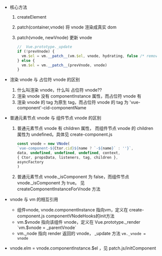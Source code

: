 - 核心方法
    1. createElement
    2. patch(container,vnode) 将 vnode 渲染成真实 dom
    3. patch(vnode, newVnode) 更新 vnode
        
        ````js
        //  Vue.prototype._update
        if (!prevVnode) {
          vm.$el = vm.__patch__(vm.$el, vnode, hydrating, false /* removeOnly */)
        } else {
          vm.$el = vm.__patch__(prevVnode, vnode)
        }
        ````

- 渲染 vnode 与 占位符 vnode 的区别
    1. 什么叫渲染 vnode，什么叫 占位符 vnode?? 
    1. 渲染 vnode 没有 componentInstance 属性，而占位符 vnode 有
    1. 渲染 vnode 的 tag 为原生 tag，而占位符 vnode 的 tag 为 'vue-component'-cid-componentName

- 普通元素节点 vnode 与 组件节点 vnode 的区别
    1. 普通元素节点 vnode 有 children 属性， 而组件节点 vnode 的 children 属性为 undefined。具体见 create-component.js
    
        ````js
        const vnode = new VNode(
        `vue-component-${Ctor.cid}${name ? `-${name}` : ''}`,
        data, undefined, undefined, undefined, context,
        { Ctor, propsData, listeners, tag, children },
        asyncFactory
        )
        ````
    1. 普通元素节点 vnode._isComponent 为 false，而组件节点 vnode._isComponent 为 true。 见 createComponentInstanceForVnode 方法

    
- vnode 与 vm 的相互引用 
    - 组件vnode, vnode.componentInstance 指向vm，定义在 create-component.js componentVNodeHooks的init方法
    - vm.$vnode 指向该组件 vnode，定义在 Vue.prototype._render `vm.$vnode = _parentVnode`
    - vm._node 指向 render 返回的 vnode， _update 方法 `vm._vnode = vnode`

- vnode.elm = vnode.componentInstance.$el ，见 patch.js/initComponent
